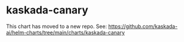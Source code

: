 # kaskada-canary

This chart has moved to a new repo. See: https://github.com/kaskada-ai/helm-charts/tree/main/charts/kaskada-canary

